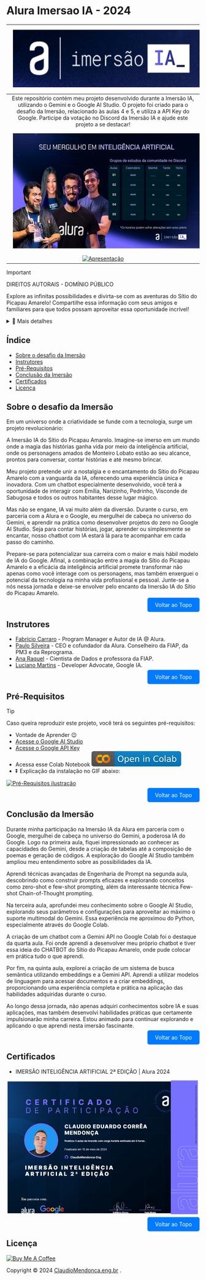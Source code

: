 # Alura Imersao IA - 2024
| <a href="https://www.alura.com.br/" target="_blank"><img style="margin: 10px" height="150" width="500" src="./img/logo_imersao.png" alt="Alura logo"/></a>|
|:---:|
| Este repositório contém meu projeto desenvolvido durante a Imersão IA, utilizando o Gemini e o Google AI Studio. O projeto foi criado para o desafio da Imersão, relacionado às aulas 4 e 5, e utiliza a API Key do Google. Participe da votação no Discord da Imersão IA e ajude este projeto a se destacar!|
| <a href="https://youtu.be/iwt4bOIHy7s?si=dib0d2ivebiSSqPF&t=2" target="_blank"><img style="margin: 10px" height="300" width="500" src="./img/Wallpaper_Desktop.png" alt="Imagem Imersao IA"/></a> |
| [![Apresentação](./img/imagemapresentacao.gif)](https://colab.research.google.com/github/ClaudioMendonca-Eng/alura-imersao-ia/blob/main/Chat_Bot_Sitio_do_Picapau_Amarelo.ipynb) |

> [!IMPORTANT]
> DIREITOS AUTORAIS - DOMÍNIO PÚBLICO
>
> Explore as infinitas possibilidades e divirta-se com as aventuras do Sítio do Picapau Amarelo!
> Compartilhe essa informação com seus amigos e familiares para que todos possam aproveitar essa oportunidade incrível!
<details>
  <summary>📝 Mais detalhes</summary>
  O Sítio do Picapau Amarelo em Domínio Público: Uma Aventura Aberta à Todos!
  
  As obras de Monteiro Lobato, incluindo o Sítio do Picapau Amarelo, entraram em domínio público no dia 1º de janeiro de 2019! Isso significa que você é livre para:
  
  - Ler, reler e compartilhar as histórias com quem quiser.
  - Adaptar as obras para outros formatos, como peças de teatro, filmes, músicas e até mesmo jogos.
  - Publicar as obras em qualquer plataforma, seja online ou impressa.
  - Traduzir as histórias para outros idiomas e levar a magia do Sítio para o mundo todo.
  - Criar novas obras usando os personagens e elementos do Sítio, dando vida a novas aventuras.

  Mas atenção:

  - As ilustrações originais dos livros ainda são protegidas por direitos autorais. Para usá-las, você precisará obter a permissão dos detentores dos direitos.
  - É sempre importante citar a fonte quando utilizar qualquer material do Sítio do Picapau Amarelo, mesmo que a obra esteja em domínio público.
</details>

## Índice
<a id="topo"></a>

- [Sobre o desafio da Imersão](#sobre-imersao)
- [Instrutores](#instrutor)
- [Pré-Requisitos](#pre-requisitos)
- [Conclusão da Imersão](#conclusao)
- [Certificados](#certificados)
- [Licença](#licença)

## <a name="sobre-imersao"></a>Sobre o desafio da Imersão

Em um universo onde a criatividade se funde com a tecnologia, surge um projeto revolucionário: 

A Imersão IA do Sítio do Picapau Amarelo. Imagine-se imerso em um mundo onde a magia das histórias ganha vida por meio da inteligência artificial, onde os personagens amados de Monteiro Lobato estão ao seu alcance, prontos para conversar, contar histórias e até mesmo brincar.

Meu projeto pretende unir a nostalgia e o encantamento do Sítio do Picapau Amarelo com a vanguarda da IA, oferecendo uma experiência única e inovadora. Com um chatbot especialmente desenvolvido, você terá a oportunidade de interagir com Emília, Narizinho, Pedrinho, Visconde de Sabugosa e todos os outros habitantes desse lugar mágico.

Mas não se engane, IA vai muito além da diversão. Durante o curso, em parceria com a Alura e o Google, eu mergulhei de cabeça no universo do Gemini, e aprendir na prática como desenvolver projetos do zero no Google AI Studio. Seja para contar histórias, jogar, aprender ou simplesmente se encantar, nosso chatbot com IA estará lá para te acompanhar em cada passo do caminho.

Prepare-se para potencializar sua carreira com o maior e mais hábil modelo de IA do Google. Afinal, a combinação entre a magia do Sítio do Picapau Amarelo e a eficácia da inteligência artificial promete transformar não apenas como você interage com os personagens, mas também enxerguei o potencial da tecnologia na minha vida profissional e pessoal. Junte-se a nós nessa jornada e deixe-se envolver pelo encanto da Imersão IA do Sítio do Picapau Amarelo.


<p align="right">
  <a href="#topo" style="text-decoration: none; background-color: #007bff; color: white; padding: 10px 20px; border-radius: 5px;">Voltar ao Topo</a>
</p>

## <a name="instrutor"> Instrutores </a>

- [Fabrício Carraro](https://github.com/fabriciocarraro) - Program Manager e Autor de IA @ Alura.
- [Paulo Silveira](https://www.linkedin.com/in/paulosilveira/) - CEO e cofundador da Alura. Conselheiro da FIAP, da PM3 e da Reprograma.
- [Ana Raquel](https://www.linkedin.com/in/ana-raquel-fernandes-cunha-a48a07a0/) - Cientista de Dados e professora da FIAP.
- [Luciano Martins](https://www.linkedin.com/in/lucianommartins/) - Developer Advocate, Google IA.

<p align="right">
  <a href="#topo" style="text-decoration: none; background-color: #007bff; color: white; padding: 10px 20px; border-radius: 5px;">Voltar ao Topo</a>
</p>

## <a name="pre-requisitos"></a>Pré-Requisitos

> [!TIP]
> Caso queira reproduzir este projeto, você terá os seguintes pré-requisitos:
> - Vontade de Aprender 😉
> - [Acesse o Google AI Studio](https://aistudio.google.com/app/prompts/new_chat/?utm_source=website&utm_medium=referral&utm_campaign=Alura&utm_content=)
> - [Acesse o Google API Key](https://aistudio.google.com/app/apikey/?utm_source=website&utm_medium=referral&utm_campaign=Alura&utm_content=)
> - Acessa esse Colab Notebook <a href="https://colab.research.google.com/github/ClaudioMendonca-Eng/alura-imersao-ia/blob/main/Chat_Bot_Sitio_do_Picapau_Amarelo.ipynb"><img src="img/colab.svg" alt="Open In Colab"></a>
> - ⏬ Explicação da instalação no GIF abaixo:

[![Pré-Requisitos ilustração](./img/pre-requisitos.gif)](https://colab.research.google.com/github/ClaudioMendonca-Eng/alura-imersao-ia/blob/main/Chat_Bot_Sitio_do_Picapau_Amarelo.ipynb)


<p align="right">
  <a href="#topo" style="text-decoration: none; background-color: #007bff; color: white; padding: 10px 20px; border-radius: 5px;">Voltar ao Topo</a>
</p>

## <a name="conclusao"> Conclusão da Imersão </a>

Durante minha participação na Imersão IA da Alura em parceria com o Google, mergulhei de cabeça no universo do Gemini, a poderosa IA do Google. Logo na primeira aula, fiquei impressionado ao conhecer as capacidades do Gemini, desde a criação de tabelas até a composição de poemas e geração de códigos. A exploração do Google AI Studio também ampliou meu entendimento sobre as possibilidades da IA.

Aprendi técnicas avançadas de Engenharia de Prompt na segunda aula, descobrindo como construir prompts eficazes e explorando conceitos como zero-shot e few-shot prompting, além da interessante técnica Few-shot Chain-of-Thought prompting.

Na terceira aula, aprofundei meu conhecimento sobre o Google AI Studio, explorando seus parâmetros e configurações para aproveitar ao máximo o suporte multimodal do Gemini. Essa experiência me aproximou do Python, especialmente através do Google Colab.

A criação de um chatbot com a Gemini API no Google Colab foi o destaque da quarta aula. Foi onde aprendi a desenvolver meu próprio chatbot e tiver essa ideia do CHATBOT do Sítio do Picapau Amarelo, onde pude colocar em prática tudo o que aprendi.

Por fim, na quinta aula, explorei a criação de um sistema de busca semântica utilizando embeddings e a Gemini API. Aprendi a utilizar modelos de linguagem para acessar documentos e a criar embeddings, proporcionando uma experiência completa e prática na aplicação das habilidades adquiridas durante o curso.

Ao longo dessa jornada, não apenas adquiri conhecimentos sobre IA e suas aplicações, mas também desenvolvi habilidades práticas que certamente impulsionarão minha carreira. Estou animado para continuar explorando e aplicando o que aprendi nesta imersão fascinante.
<p align="right">
  <a href="#topo" style="text-decoration: none; background-color: #007bff; color: white; padding: 10px 20px; border-radius: 5px;">Voltar ao Topo</a>
</p>

## <a name="certificados"></a>Certificados

- IMERSÃO INTELIGÊNCIA ARTIFICIAL 2ª EDIÇÃO | Alura 2024

[![Certificado](img/01_certificado.png)](https://cursos.alura.com.br/user/claudioeduardoo)

<p align="right">
  <a href="#topo" style="text-decoration: none; background-color: #007bff; color: white; padding: 10px 20px; border-radius: 5px;">Voltar ao Topo</a>
</p>

## <a name="licença"> Licença </a>

<a href="https://www.buymeacoffee.com/claudiomendonca" target="_blank"><img src="https://cdn.buymeacoffee.com/buttons/v2/default-yellow.png" alt="Buy Me A Coffee" style="height: 60px !important;width: 217px !important;" ></a>

Copyright © 2024 <a href="https://www.claudiomendonca.eng.br" target="_blank">ClaudioMendonca.eng.br</a> . 
